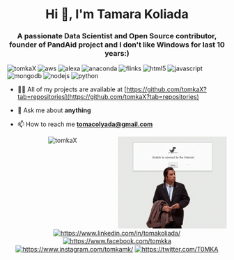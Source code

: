 
<!--
**tomkaX/tomkaX** is a ✨ _special_ ✨ repository because its `README.md` (this file) appears on your GitHub profile.

Here are some ideas to get you started:

- 🔭 I’m currently working on ...
- 🌱 I’m currently learning ...
- 👯 I’m looking to collaborate on ...
- 🤔 I’m looking for help with ...
- 💬 Ask me about ...
- 📫 How to reach me: ...
- 😄 Pronouns: ...
- ⚡ Fun fact: ...
-->


<h1 align="center">Hi 👋, I'm Tamara Koliada </h1>
<h3 align="center">A passionate Data Scientist and Open Source contributor, founder of PandAid project and I don't like  Windows for last 10 years:) </h3>

<p align="left">
<img src="https://komarev.com/ghpvc/?username=tomkax" alt="tomkaX" />

 <img src="https://github.com/simple-icons/simple-icons/blob/develop/icons/amazonaws.svg" alt="aws"  width="20" height="20" /> 
  <img src="https://github.com/simple-icons/simple-icons/blob/develop/icons/amazonalexa.svgU" alt="alexa" width="20" height="20"/> 
  <img src="https://github.com/simple-icons/simple-icons/blob/develop/icons/anaconda.svg" alt="anaconda" width="20" height="20"/> 
  
  <img src="https://github.com/simple-icons/simple-icons/blob/develop/icons/apacheflink.svg" alt="flinks" width="20" height="20"/> 
  <img src="https://encrypted-tbn0.gstatic.com/images?q=tbn%3AANd9GcS_1watA3TkTe6yCxwaiyvvPqBrg83stHpUJA&usqp=CAU" alt="html5" width="20" height="20"/> 
  <img src="https://encrypted-tbn0.gstatic.com/images?q=tbn%3AANd9GcTplmXRQjcdkBYlZ2lZzfB44DauhiCFsFMSLA&usqp=CAU" alt="javascript" width="20" height="20"/> 
  <img src="https://encrypted-tbn0.gstatic.com/images?q=tbn%3AANd9GcTxKYF2FqX381JPE0nhmLTEhp34WIYxh7rNZA&usqp=CAU" alt="mongodb" width="20" height="20"/> 
  <img src="https://encrypted-tbn0.gstatic.com/images?q=tbn%3AANd9GcSxnVDsDUlmCuCD5LvB8ZXpD5rHxmmQsZuuvQ&usqp=CAU" alt="nodejs" width="20" height="20"/> 
  <img src="https://encrypted-tbn0.gstatic.com/images?q=tbn%3AANd9GcQZkkBkKFvxLloXfCiZErsn_TXAVC_RXVfA9A&usqp=CAU" alt="python" width="20" height="20"/></p>

- 👨‍💻 All of my projects are available at [https://github.com/tomkaX?tab=repositories](https://github.com/tomkaX?tab=repositories)

- 💬 Ask me about **anything**

- 📫 How to reach me **tomacolyada@gmail.com**



<p align="center"> 
  <img src="https://github-readme-stats.vercel.app/api?username=tomkax&show_icons=true" alt="tomkaX" />
  <img  align="right" src="gifs/3aM.gif" width="250">
 </p>

<p align="center">
<a href="https://www.linkedin.com/in/tomakoliada/" target="blank"><img align="center" src="https://cdn.jsdelivr.net/npm/simple-icons@3.0.1/icons/linkedin.svg" alt="https://www.linkedin.com/in/tomakoliada/" height="20" width="20" /></a>
  <a href="https://www.facebook.com/tomkka" target="blank"><img align="center" src="https://cdn.jsdelivr.net/npm/simple-icons@3.0.1/icons/facebook.svg" alt="https://www.facebook.com/tomkka" height="20" width="20" /></a>
  <a href="https://www.instagram.com/tomkamk/" target="blank"><img align="center" src="https://cdn.jsdelivr.net/npm/simple-icons@3.0.1/icons/instagram.svg" alt="https://www.instagram.com/tomkamk/" height="20" width="20" /></a>
 <a href="https://twitter.com/T0MKA" target="blank"><img align="center" src="https://cdn.jsdelivr.net/npm/simple-icons@3.0.1/icons/twitter.svg" alt="https://twitter.com/T0MKA" height="20" width="20" /></a>

</p>

